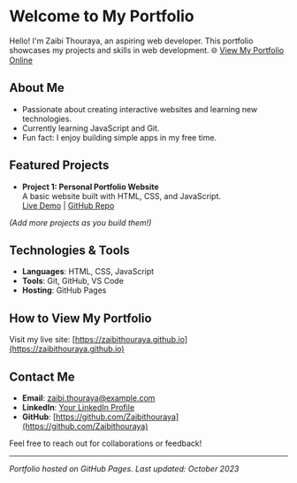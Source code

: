 # Welcome to My Portfolio

Hello! I'm Zaibi Thouraya, an aspiring web developer. This portfolio showcases my projects and skills in web development.
🌐 [View My Portfolio Online](https://zaibithouraya.great-site.net)


## About Me
- Passionate about creating interactive websites and learning new technologies.
- Currently learning JavaScript and Git.
- Fun fact: I enjoy building simple apps in my free time.

## Featured Projects
- **Project 1: Personal Portfolio Website**  
  A basic website built with HTML, CSS, and JavaScript.  
  [Live Demo](https://zaibithouraya.github.io) | [GitHub Repo](https://github.com/Zaibithouraya/Zaibithouraya.github.io)

*(Add more projects as you build them!)*

## Technologies & Tools
- **Languages**: HTML, CSS, JavaScript
- **Tools**: Git, GitHub, VS Code
- **Hosting**: GitHub Pages

## How to View My Portfolio
Visit my live site: [https://zaibithouraya.github.io](https://zaibithouraya.github.io)

## Contact Me
- **Email**: zaibi.thouraya@example.com
- **LinkedIn**: [Your LinkedIn Profile](https://linkedin.com/in/zaibithouraya)
- **GitHub**: [https://github.com/Zaibithouraya](https://github.com/Zaibithouraya)

Feel free to reach out for collaborations or feedback!

---
*Portfolio hosted on GitHub Pages. Last updated: October 2023*
